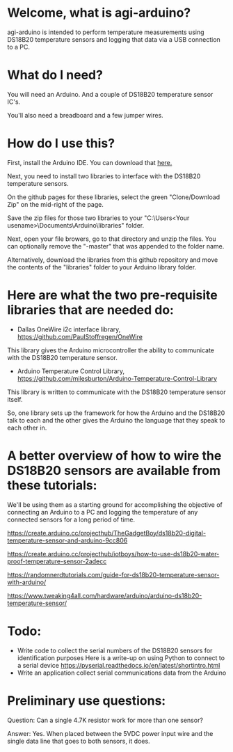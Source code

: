# Welcome, what is agi-arduino?

agi-arduino is intended to perform temperature measurements using DS18B20 temperature sensors and logging
that data via a USB connection to a PC.

# What do I need?

You will need an Arduino. And a couple of DS18B20 temperature sensor IC's.

You'll also need a breadboard and a few jumper wires.

# How do I use this?

First, install the Arduino IDE. You can download that [here.](http://www.arduino.cc/)

Next, you need to install two libraries to interface with the DS18B20 temperature sensors.

On the github pages for these libraries, select the green "Clone/Download Zip" on the mid-right of the
page.

Save the zip files for those two libraries to your "C:\Users\<Your usename>\Documents\Arduino\libraries\" folder.

Next, open your file browers, go to that directory and unzip the files. You can optionally remove the "-master"
that was appended to the folder name.

Alternatively, download the libraries from this github repository and move the contents of the "libraries" folder to
your Arduino library folder.

# Here are what the two pre-requisite libraries that are needed do:

 - Dallas OneWire i2c interface library, https://github.com/PaulStoffregen/OneWire

  This library gives the Arduino microcontroller the ability to communicate with the DS18B20 temperature sensor.

 - Arduino Temperature Control Library, https://github.com/milesburton/Arduino-Temperature-Control-Library

  This library is written to communicate with the DS18B20 temperature sensor itself.

So, one library sets up the framework for how the Arduino and the DS18B20 talk to each and the other gives the
Arduino the language that they speak to each other in.

# A better overview of how to wire the DS18B20 sensors are available from these tutorials:

We'll be using them as a starting ground for accomplishing the objective of connecting an Arduino to a PC and
logging the temperature of any connected sensors for a long period of time.

https://create.arduino.cc/projecthub/TheGadgetBoy/ds18b20-digital-temperature-sensor-and-arduino-9cc806

https://create.arduino.cc/projecthub/iotboys/how-to-use-ds18b20-water-proof-temperature-sensor-2adecc

https://randomnerdtutorials.com/guide-for-ds18b20-temperature-sensor-with-arduino/

https://www.tweaking4all.com/hardware/arduino/arduino-ds18b20-temperature-sensor/

# Todo:

 - Write code to collect the serial numbers of the DS18B20 sensors for identification purposes
  Here is a write-up on using Python to connect to a serial device
  https://pyserial.readthedocs.io/en/latest/shortintro.html
 - Write an application collect serial communications data from the Arduino


# Preliminary use questions:

Question: Can a single 4.7K resistor work for more than one sensor?

Answer: Yes. When placed between the 5VDC power input wire and the single data line that goes to both sensors, it does.
